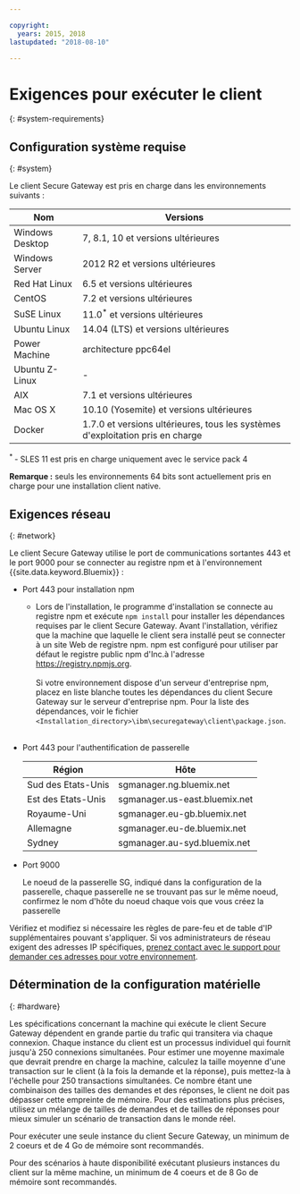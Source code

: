 ```yaml
---

copyright:
  years: 2015, 2018
lastupdated: "2018-08-10"

---
```


# Exigences pour exécuter le client
{: #system-requirements}

## Configuration système requise
{: #system}

Le client Secure Gateway est pris en charge dans les environnements suivants :

| Nom | Versions          |
| ------------- | ----------- |
| Windows Desktop | 7, 8.1, 10 et versions ultérieures |
| Windows Server | 2012 R2 et versions ultérieures |
| Red Hat Linux | 6.5 et versions ultérieures |
| CentOS | 7.2 et versions ultérieures |
| SuSE Linux | 11.0<sup>*</sup> et versions ultérieures |
| Ubuntu Linux | 14.04 (LTS) et versions ultérieures |
| Power Machine | architecture ppc64el |
| Ubuntu Z-Linux | - |
| AIX | 7.1 et versions ultérieures |
| Mac OS X | 10.10 (Yosemite) et versions ultérieures |
| Docker | 1.7.0 et versions ultérieures, tous les systèmes d'exploitation pris en charge |

<sup> * </sup>- SLES 11 est pris en charge uniquement avec le service pack 4

<b>Remarque :</b> seuls les environnements 64 bits sont actuellement pris en charge pour une installation client native.

## Exigences réseau
{: #network}

Le client Secure Gateway utilise le port de communications sortantes 443 et le port 9000 pour se connecter au registre npm et à l'environnement {{site.data.keyword.Bluemix}} :
- Port 443 pour installation npm
  - Lors de l'installation, le programme d'installation se connecte au registre npm et exécute `npm install` pour installer les dépendances requises par le client Secure Gateway. Avant l'installation, vérifiez que la machine que laquelle le client sera installé peut se connecter à un site Web de registre npm. npm est configuré pour utiliser par défaut le registre public npm d'Inc.à l'adresse https://registry.npmjs.org. <br><br>
Si votre environnement dispose d'un serveur d'entreprise npm, placez en liste blanche toutes les dépendances du client Secure Gateway sur le serveur d'entreprise npm. Pour la liste des dépendances, voir le fichier `<Installation_directory>\ibm\securegateway\client\package.json`.<br><br>

- Port 443 pour l'authentification de passerelle


  | Région  | Hôte  |
  | --  | --  |
  | Sud des Etats-Unis  | sgmanager.ng.bluemix.net  |
  | Est des Etats-Unis  | sgmanager.us-east.bluemix.net  |
  | Royaume-Uni  | sgmanager.eu-gb.bluemix.net  |
  | Allemagne  | sgmanager.eu-de.bluemix.net  |
  | Sydney  | sgmanager.au-syd.bluemix.net  |


- Port 9000

  Le noeud de la passerelle SG, indiqué dans la configuration de la passerelle, chaque passerelle ne se trouvant pas sur le même noeud, confirmez le nom d'hôte du noeud chaque vois que vous créez la passerelle


Vérifiez et modifiez si nécessaire les règles de pare-feu et de table d'IP supplémentaires
pouvant s'appliquer. Si vos administrateurs de réseau exigent des adresses IP spécifiques, [prenez contact avec le support pour demander ces adresses pour votre environnement](/docs/services/SecureGateway/securegateway_troubleshooting.html#support).


## Détermination de la configuration matérielle
{: #hardware}

Les spécifications concernant la machine qui exécute le client Secure Gateway dépendent en grande partie du trafic qui transitera via chaque connexion.  Chaque instance du client est un processus individuel qui fournit jusqu'à 250 connexions simultanées.  Pour estimer une moyenne maximale que devrait prendre en charge la machine, calculez la taille moyenne d'une transaction sur le client (à la fois la demande et la réponse), puis mettez-la à l'échelle pour 250 transactions simultanées.  Ce nombre étant une combinaison des tailles des demandes et des réponses, le client ne doit pas dépasser cette empreinte de mémoire.  Pour des estimations plus précises, utilisez un mélange de tailles de demandes et de tailles de réponses pour mieux simuler un scénario de transaction dans le monde réel.

Pour exécuter une seule instance du client Secure Gateway, un minimum de 2 coeurs et de 4 Go de mémoire sont recommandés.

Pour des scénarios à haute disponibilité exécutant plusieurs instances du client sur la même machine, un minimum de 4 coeurs et de 8 Go de mémoire sont recommandés.
